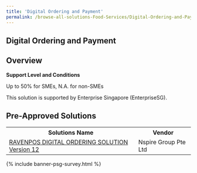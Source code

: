 ```yaml
---
title: 'Digital Ordering and Payment'
permalink: /browse-all-solutions-Food-Services/Digital-Ordering-and-Payment
---
```


## Digital Ordering and Payment
## Overview

**Support Level and Conditions**

Up to 50% for SMEs, N.A. for non-SMEs

This solution is supported by Enterprise Singapore (EnterpriseSG).

## Pre-Approved Solutions

<table>
<tr>
<th style='width: auto;'><b>Solutions Name</b></th>
<th style='width: 30%;'><b>Vendor</b></th>
</tr>
<tr>
<td><a href='/productivity-solutions-grant/solutionrepo/solution1815' target='_blank'>RAVENPOS DIGITAL ORDERING SOLUTION Version 12</a><br></td>
<td>Nspire Group Pte Ltd</td>
</tr>
</table>

{% include banner-psg-survey.html %}
